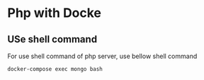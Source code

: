# Php with Docke

## USe shell command

For use shell command of php server, use bellow shell command
```sh
docker-compose exec mongo bash
```

